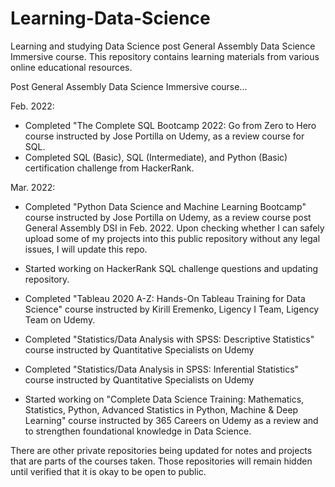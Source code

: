 # Learning-Data-Science
Learning and studying Data Science post General Assembly Data Science Immersive course. This repository contains learning materials from various online educational resources. 

Post General Assembly Data Science Immersive course...

Feb. 2022:
- Completed "The Complete SQL Bootcamp 2022: Go from Zero to Hero course instructed by Jose Portilla on Udemy, as a review course for SQL.
- Completed SQL (Basic), SQL (Intermediate), and Python (Basic) certification challenge from HackerRank.

Mar. 2022:
- Completed "Python Data Science and Machine Learning Bootcamp" course instructed by Jose Portilla on Udemy, as a review course post General Assembly DSI in Feb. 2022. Upon checking whether I can safely upload some of my projects into this public repository without any legal issues, I will update this repo. 
- Started working on HackerRank SQL challenge questions and updating repository.
- Completed "Tableau 2020 A-Z: Hands-On Tableau Training for Data Science" course instructed by Kirill Eremenko, Ligency I Team, Ligency Team on Udemy.
- Completed "Statistics/Data Analysis with SPSS: Descriptive Statistics" course instructed by Quantitative Specialists on Udemy
- Completed "Statistics/Data Analysis in SPSS: Inferential Statistics" course instructed by Quantitative Specialists on Udemy

- Started working on "Complete Data Science Training: Mathematics, Statistics, Python, Advanced Statistics in Python, Machine & Deep Learning" course instructed by 365 Careers on Udemy as a review and to strengthen foundational knowledge in Data Science.

There are other private repositories being updated for notes and projects that are parts of the courses taken. Those repositories will remain hidden until verified that it is okay to be open to public.
